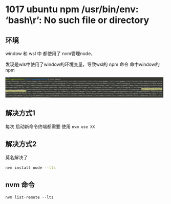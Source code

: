 # 1017 ubuntu npm /usr/bin/env: ‘bash\r’: No such file or directory

## 环境

window 和 wsl 中 都使用了  nvm管理node，

发现是wls中使用了window的环境变量，导致wsl的 npm 命令 命中window的npm

![Untitled](1017%20ubuntu%20npm%20usr%20bin%20env%20%E2%80%98bash%20r%E2%80%99%20No%20such%20file%20%206e954a58a7e04afabd7fdd9d9a8b198f/Untitled.png)

## 解决方式1

每次 启动新命令终端都需要 使用 `nvm use XX` 

## 解决方式2

莫名解决了

```bash
nvm install node --lts
```

## nvm 命令

```jsx
nvm list-remote --lts
```